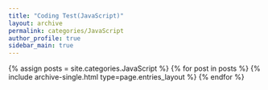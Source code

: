 ```yaml
---
title: "Coding Test(JavaScript)"
layout: archive
permalink: categories/JavaScript
author_profile: true
sidebar_main: true
---
```



{% assign posts = site.categories.JavaScript %}
{% for post in posts %} {% include archive-single.html type=page.entries_layout %} {% endfor %}